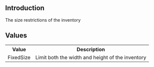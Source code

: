 ## Introduction
The size restrictions of the inventory

## Values
<table>
	<tr>
		<th>Value</th>
		<th>Description</th>
	</tr>
	<tr>
		<td>FixedSize</td>
		<td>Limit both the width and height of the inventory</td>
	</tr>
</table>
